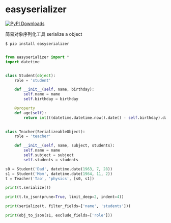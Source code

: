 # easyserializer


[![PyPI Downloads](https://pypistats.com/badge/easyserializer.png)](https://pypistats.com/package/easyserializer)


简易对象序列化工具
serialize a object 



`$ pip install easyserializer`

```python

from easyserializer import *
import datetime


class Student(object):
    role = 'student'

    def __init__(self, name, birthday):
        self.name = name
        self.birthday = birthday

    @property
    def age(self):
        return int(((datetime.datetime.now().date() - self.birthday).days) / 365)
    

class Teacher(SerializeableObject):
    role = 'teacher'

    def __init__(self, name, subject, students):
        self.name = name
        self.subject = subject
        self.students = students

s0 = Student('Dad', datetime.date(1963, 7, 28))
s1 = Student('Mom', datetime.date(1964, 11, 2))
t = Teacher('Tao', 'physics', [s0, s1])

print(t.serialize())

print(t.to_json(prune=True, limit_deep=2, indent=4))

print(serialize(t, filter_fields=['name', 'students']))

print(obj_to_json(s1, exclude_fields=['role']))

```
